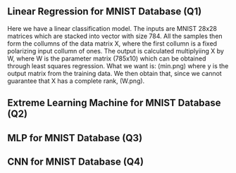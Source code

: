 ## Linear Regression for MNIST Database (Q1)
  Here we have a linear classification model. The inputs are MNIST 28x28 matrices which are stacked into vector with size 784. All the samples then form the collumns of the data matrix X, where the first collumn is a fixed polarizing input collumn of ones. The output is calculated multiplyiing X by W, where W is the parameter matrix (785x10) which can be obtained through least squares regression. What we want is: (min.png) where y is the output matrix from the training data. We then obtain that, since we cannot guarantee that X has a complete rank, (W.png).
## Extreme Learning Machine for MNIST Database (Q2)

## MLP for MNIST Database (Q3)

## CNN for MNIST Database (Q4)
